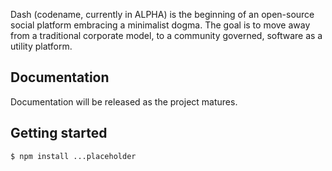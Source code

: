 Dash (codename, currently in ALPHA) is the beginning of an open-source social platform embracing a minimalist dogma. The goal is to move away from a traditional corporate model, to a community governed, software as a utility platform.

## Documentation

Documentation will be released as the project matures.

## Getting started

```
$ npm install ...placeholder
```
